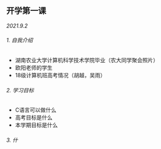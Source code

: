 ## 开学第一课

*2021.9.2*

###### 1. 自我介绍

- 湖南农业大学计算机科学技术学院毕业（农大同学聚会照片）
- 欧阳老师的学生
- 18级计算机班高考情况（胡越，吴雨）



###### 2. 学习目标

- C语言可以做什么
- 高考目标是什么
- 本学期目标是什么



###### 3. 什
